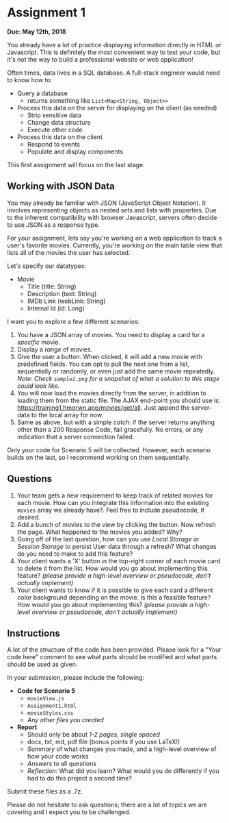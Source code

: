 Assignment 1
=====
**Due: May 12th, 2018**

You already have a lot of practice displaying information directly in HTML or Javascript. This is definitely the most convenient way to test your code, but it's not the way to build a professional website or web application!

Often times, data lives in a SQL database. A full-stack engineer would need to know how to:
* Query a database
  - returns something like `List<Map<String, Object>>`
* Process this data on the server for displaying on the client (as needed)
  - Strip sensitive data
  - Change data structure
  - Execute other code
* Process this data on the client
  - Respond to events
  - Populate and display components

This first assignment will focus on the last stage.

Working with JSON Data
-----
You may already be familiar with JSON (JavaScript Object Notation). It involves representing objects as nested sets and lists with properties. Due to the inherent compatibility with browser Javascript, servers often decide to use JSON as a response type.

For your assignment, lets say you're working on a web application to track a user's favorite movies. Currently, you're working on the main table view that lists all of the movies the user has selected.

Let's specify our datatypes:

* Movie
  - Title (title: String)
  - Description (text: String)
  - IMDb Link (webLink: String)
  - Internal Id (id: Long)

I want you to explore a few different scenarios:

1.  You have a JSON array of movies. You need to display a card for a *specific* movie.
2.  Display a *range* of movies.
3.  Give the user a button. When clicked, it will add a new movie with predefined fields. You can opt to pull the next one from a list, sequentially or randomly, or even just add the same movie repeatedly. *Note: Check `sample1.png` for a snapshot of what a solution to this stage could look like.*
4.  You will now load the movies directly from the server, in addition to loading them from the static file. The AJAX end-point you should use is: https://training1.hmgrwn.app/movies/get/all. Just append the server-data to the local array for now.
5.  Same as above, but with a simple *catch*: if the server returns anything other than a 200 Response Code, fail gracefully. No errors, or any indication that a server connection failed.

Only your code for Scenario 5 will be collected. However, each scenario builds on the last, so I recommend working on them sequentially.

Questions
-----
1.  Your team gets a new requirement to keep track of related movies for each movie. How can you integrate this information into the existing `movies` array we already have?. Feel free to include pseudocode, if desired.
2.  Add a bunch of movies to the view by clicking the button. Now refresh the page. What happened to the movies you added? Why?
3.  Going off of the last question, how can you use *Local Storage* or *Session Storage* to persist User data through a refresh? What changes do you need to make to add this feature?
4.  Your client wants a 'X' button in the top-right corner of each movie card to delete it from the list. How would you go about implementing this feature? *(please provide a high-level overview or pseudocode, don't actually implement)*
5.  Your client wants to know if it is possible to give each card a different color background depending on the movie. Is this a feasible feature? How would you go about implementing this? *(please provide a high-level overview or pseudocode, don't actually implement)*


Instructions
-----
A lot of the structure of the code has been provided. Please look for a "Your code here" comment to see what parts should be modified and what parts should be used as given.

In your submission, please include the following:

* **Code for Scenario 5**
  - `movieView.js`
  - `Assignment1.html`
  - `movieStyles.css`
  - *Any other files you created*
* **Report**
  - Should only be about *1-2 pages, single spaced*
  - docx, txt, md, pdf file (bonus points if you use LaTeX!)
  - *Summary* of what changes you made, and a high-level overview of how your code works
  - *Answers* to all questions
  - *Reflection:* What did you learn? What would you do differently if you had to do this project a second time?

Submit these files as a .7z.

Please do not hesitate to ask questions; there are a lot of topics we are covering and I expect you to be challenged.
